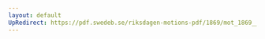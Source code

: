 ```yaml
---
layout: default
UpRedirect: https://pdf.swedeb.se/riksdagen-motions-pdf/1869/mot_1869__ak__00295/mot_1869__ak__00295_001.pdf
---
```


